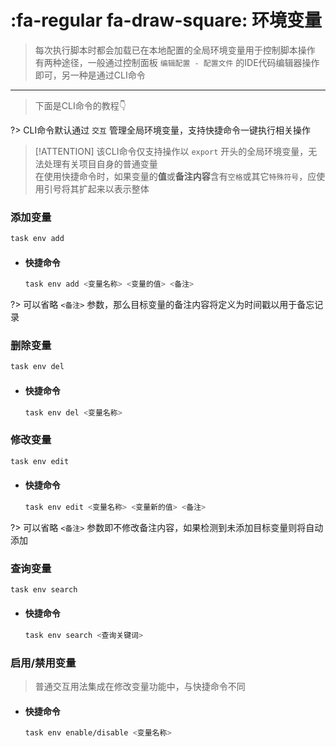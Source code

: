 # :fa-regular fa-draw-square: 环境变量
> 每次执行脚本时都会加载已在本地配置的全局环境变量用于控制脚本操作  
> 有两种途径，一般通过控制面板 `编辑配置 - 配置文件` 的IDE代码编辑器操作即可，另一种是通过CLI命令

***

> 下面是CLI命令的教程👇

?> CLI命令默认通过 `交互` 管理全局环境变量，支持快捷命令一键执行相关操作

> [!ATTENTION]
> 该CLI命令仅支持操作以 `export` 开头的全局环境变量，无法处理有关项目自身的普通变量  
> 在使用快捷命令时，如果变量的**值**或**备注内容**含有`空格`或其它`特殊符号`，应使用引号将其扩起来以表示整体

### 添加变量
```bash
task env add
```

  - #### 快捷命令
    ```bash
    task env add <变量名称> <变量的值> <备注>
    ```

  ?> 可以省略 `<备注>` 参数，那么目标变量的备注内容将定义为时间戳以用于备忘记录

### 删除变量
```bash
task env del
```

  - #### 快捷命令

    ```bash
    task env del <变量名称>
    ```

### 修改变量
```bash
task env edit
```

  - #### 快捷命令

    ```bash
    task env edit <变量名称> <变量新的值> <备注>
    ```

  ?> 可以省略 `<备注>` 参数即不修改备注内容，如果检测到未添加目标变量则将自动添加

### 查询变量
```bash
task env search
```

  - #### 快捷命令

    ```bash
    task env search <查询关键词>
    ```

### 启用/禁用变量
> 普通交互用法集成在修改变量功能中，与快捷命令不同

  - #### 快捷命令

    ```bash
    task env enable/disable <变量名称>
    ```
